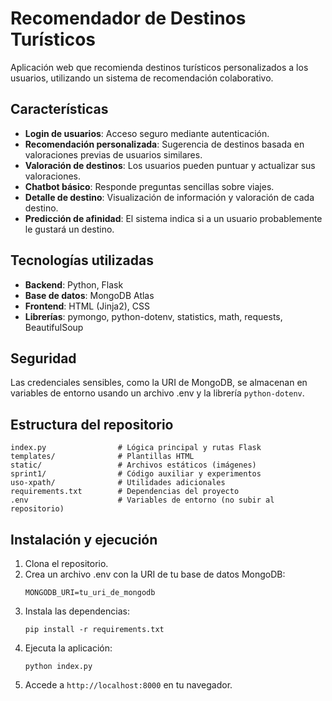 

# Recomendador de Destinos Turísticos

Aplicación web que recomienda destinos turísticos personalizados a los usuarios, utilizando un sistema de recomendación colaborativo.

## Características

- **Login de usuarios**: Acceso seguro mediante autenticación.
- **Recomendación personalizada**: Sugerencia de destinos basada en valoraciones previas de usuarios similares.
- **Valoración de destinos**: Los usuarios pueden puntuar y actualizar sus valoraciones.
- **Chatbot básico**: Responde preguntas sencillas sobre viajes.
- **Detalle de destino**: Visualización de información y valoración de cada destino.
- **Predicción de afinidad**: El sistema indica si a un usuario probablemente le gustará un destino.

## Tecnologías utilizadas

- **Backend**: Python, Flask
- **Base de datos**: MongoDB Atlas
- **Frontend**: HTML (Jinja2), CSS
- **Librerías**: pymongo, python-dotenv, statistics, math, requests, BeautifulSoup

## Seguridad

Las credenciales sensibles, como la URI de MongoDB, se almacenan en variables de entorno usando un archivo .env y la librería `python-dotenv`.

## Estructura del repositorio

```
index.py                # Lógica principal y rutas Flask
templates/              # Plantillas HTML
static/                 # Archivos estáticos (imágenes)
sprint1/                # Código auxiliar y experimentos
uso-xpath/              # Utilidades adicionales
requirements.txt        # Dependencias del proyecto
.env                    # Variables de entorno (no subir al repositorio)
```

## Instalación y ejecución

1. Clona el repositorio.
2. Crea un archivo .env con la URI de tu base de datos MongoDB:
   ```
   MONGODB_URI=tu_uri_de_mongodb
   ```
3. Instala las dependencias:
   ```
   pip install -r requirements.txt
   ```
4. Ejecuta la aplicación:
   ```
   python index.py
   ```
5. Accede a `http://localhost:8000` en tu navegador.

